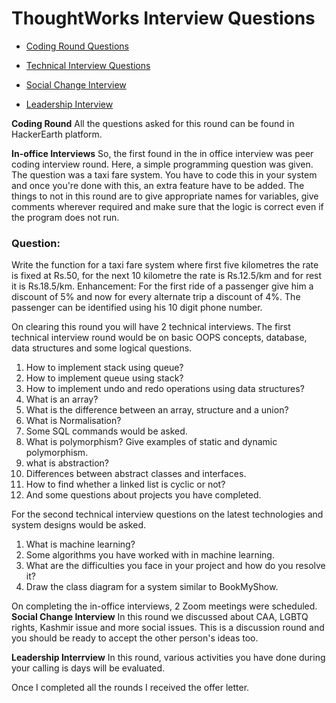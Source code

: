# ThoughtWorks Interview Questions

* [Coding Round Questions](#Coding)

* [Technical Interview Questions](#In-office)

* [Social Change Interview](#Social)

* [Leadership Interview](#Leadership)





<b name="Coding"> Coding Round</b>
All the questions asked for this round can be found in HackerEarth platform.


<b name="In-office"> In-office Interviews</b>
So, the first found in the in office interview was peer coding interview round. Here, a simple programming question was given. The question was a taxi fare system.
You have to code this in your system and once you're done with this, an extra feature have to be added. The things to not in this round are to give appropriate names for variables, give comments wherever required and make sure that the logic is correct even if the program does not run.
### Question:
Write the function for a taxi fare system where first five kilometres the rate is fixed at Rs.50, for the next 10 kilometre the rate is Rs.12.5/km and for rest it is Rs.18.5/km.
Enhancement: For the first ride of a passenger give him a discount of 5% and now for every alternate trip a discount of 4%. The passenger can be identified using his 10 digit phone number.

On clearing this round you will have 2 technical interviews. The first technical interview round would be on basic OOPS concepts, database, data structures and some logical questions. 
1. How to implement stack using queue?
2. How to implement queue using stack?
3. How to implement undo and redo operations using data structures?
4. What is an array? 
5. What is the difference between an array, structure and a union?
6. What is Normalisation?
7. Some SQL commands would be asked.
8. What is polymorphism? Give examples of static and dynamic polymorphism.
9. what is abstraction? 
10. Differences between abstract classes and interfaces.
11. How to find whether a linked list is cyclic or not?
12. And some questions about projects you have completed.

For the second technical interview questions on the latest technologies and system designs would be asked.
1. What is machine learning?
2. Some algorithms you have worked with in machine learning.
3. What are the difficulties you face in your project and how do you resolve it?
4. Draw the class diagram for a system similar to BookMyShow.


On completing the in-office interviews, 2 Zoom meetings were scheduled.
<b name="Social"> Social Change Interview</b>
In this round we discussed about CAA, LGBTQ rights, Kashmir issue and more social issues. This is a discussion round and you should be ready to accept the other person's ideas too. 

<b name="Leadership"> Leadership Interrview</b>
In this round, various activities you have done during your calling is days will be evaluated.

Once I completed all the rounds I received the offer letter. 
